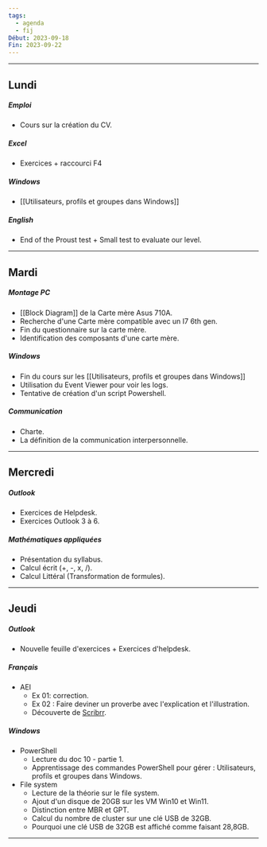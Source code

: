 ```yaml
---
tags:
  - agenda
  - fij
Début: 2023-09-18
Fin: 2023-09-22
---
```

---
## Lundi
##### Emploi
- Cours sur la création du CV.

##### Excel
- Exercices + raccourci F4

##### Windows
- [[Utilisateurs, profils et groupes dans Windows]]

##### English
- End of the Proust test + Small test to evaluate our level.
---
## Mardi
##### Montage PC
- [[Block Diagram]] de la Carte mère Asus 710A.
- Recherche d'une Carte mère compatible avec un I7 6th gen.
- Fin du questionnaire sur la carte mère.
- Identification des composants d'une carte mère.

##### Windows
-  Fin du cours sur les [[Utilisateurs, profils et groupes dans Windows]] 
- Utilisation du Event Viewer pour voir les logs.
- Tentative de création d'un script Powershell.
##### Communication
-  Charte.
- La définition de la communication interpersonnelle. 
---
## Mercredi

##### Outlook

- Exercices de Helpdesk.
- Exercices Outlook 3 à 6.

##### Mathématiques appliquées 

- Présentation du syllabus.
- Calcul écrit (+, -, x, /).
- Calcul Littéral (Transformation de formules).
---
## Jeudi
##### Outlook
- Nouvelle feuille d'exercices + Exercices d'helpdesk.

##### Français
- AEI
	- Ex 01: correction.
	- Ex 02 : Faire deviner un proverbe avec l'explication et l'illustration.
	- Découverte de [Scribrr](https://www.scribbr.fr/correcteur-orthographe/).

##### Windows
- PowerShell
	- Lecture du doc 10 - partie 1.
	- Apprentissage des commandes PowerShell pour gérer : Utilisateurs, profils et groupes dans Windows.
- File system
	- Lecture de la théorie sur le file system.
	- Ajout d'un disque de 20GB sur les VM Win10 et Win11.
	- Distinction entre MBR et GPT.
	- Calcul du nombre de cluster sur une clé USB de 32GB.
	- Pourquoi une clé USB de 32GB est affiché comme faisant 28,8GB.
---